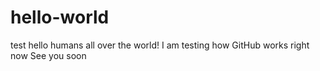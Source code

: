 # hello-world
test
hello humans all over the world!
I am testing how GitHub works right now
See you soon
